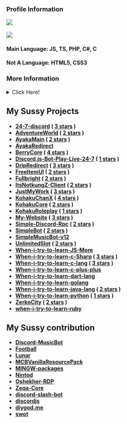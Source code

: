 <h3><b>Profile Information</b></h3>
    <a href="https://KohakuChan.my.to">
        <img src="https://count.getloli.com/get/@MelidaZ?theme=moebooru" />
    </a>
    <br>
    <br>
    <a href="https://KohakuChan.my.to">
        <img src="https://discord.c99.nl/widget/theme-1/568093374662311956.png"></a>
    </a>

#### Main Language: JS, TS, PHP, C#, C
#### Not A Language: HTML5, CSS3

### More Information
<details>
  <summary>Click Here!</summary>
<div align="left">
    <h3><b>Github Stats<b></h3>
    <a href="https://KohakuChan.my.to">
        <img
            src="https://github-readme-stats.vercel.app/api?username=MelidaZ&include_all_commits=true&count_private=true&theme=react" />
    </a>
    <br>
    <br>
    <h3><b>My Tops Languages<b></h3>
    <a href="https://KohakuChan.my.to">
        <img src="https://github-readme-stats.vercel.app/api/top-langs/?username=MelidaZ&layout=compact&theme=react" />
    </a>
    <br>
    <br>
    <h3><b>My Streak<b></h3>
    <a href="https://KohakuChan.my.to">
        <img src="https://github-readme-streak-stats.herokuapp.com/?user=MelidaZ&theme=dark" />
    </a>
    <br>
    <br>
    <h3><b>My Graph<b></h3>
    <a href="https://KohakuChan.my.to">
        <img src="https://activity-graph.herokuapp.com/graph?username=MelidaZ&theme=github" />
    </a>
    <br>
    <br>
    <h3><b>My Trophys<b></h3>
    <a href="https://KohakuChan.my.to">
        <img src="https://github-profile-trophy.vercel.app/?username=MelidaZ&theme=discord" />
    </a>
    <br>
    <br>
</div>
</details>
        
<!-- profile update: hello -->
## My Sussy Projects
- [24-7-discord](https://github.com/KohakuChanX/24-7-discord) ( [3 stars](https://github.com/KohakuChanX/24-7-discord/stargazers) )
- [AdventureWorld](https://github.com/KohakuChanX/AdventureWorld) ( [2 stars](https://github.com/KohakuChanX/AdventureWorld/stargazers) )
- [AyakaMain](https://github.com/KohakuChanX/AyakaMain) ( [2 stars](https://github.com/KohakuChanX/AyakaMain/stargazers) )
- [AyakaRedirect](https://github.com/KohakuChanX/AyakaRedirect)
- [BerryCore](https://github.com/KohakuChanX/BerryCore) ( [4 stars](https://github.com/KohakuChanX/BerryCore/stargazers) )
- [Discord.js-Bot-Play-Live-24-7](https://github.com/KohakuChanX/Discord.js-Bot-Play-Live-24-7) ( [1 stars](https://github.com/KohakuChanX/Discord.js-Bot-Play-Live-24-7/stargazers) )
- [DripRedirect](https://github.com/KohakuChanX/DripRedirect) ( [3 stars](https://github.com/KohakuChanX/DripRedirect/stargazers) )
- [FreeItemUI](https://github.com/KohakuChanX/FreeItemUI) ( [2 stars](https://github.com/KohakuChanX/FreeItemUI/stargazers) )
- [Fullbright](https://github.com/KohakuChanX/Fullbright) ( [2 stars](https://github.com/KohakuChanX/Fullbright/stargazers) )
- [ItsNotkungZ-Client](https://github.com/KohakuChanX/ItsNotkungZ-Client) ( [2 stars](https://github.com/KohakuChanX/ItsNotkungZ-Client/stargazers) )
- [JustMyWork](https://github.com/KohakuChanX/JustMyWork) ( [3 stars](https://github.com/KohakuChanX/JustMyWork/stargazers) )
- [KohakuChanX](https://github.com/KohakuChanX/KohakuChanX) ( [4 stars](https://github.com/KohakuChanX/KohakuChanX/stargazers) )
- [KohakuCore](https://github.com/KohakuChanX/KohakuCore) ( [2 stars](https://github.com/KohakuChanX/KohakuCore/stargazers) )
- [KohakuRoleplay](https://github.com/KohakuChanX/KohakuRoleplay) ( [1 stars](https://github.com/KohakuChanX/KohakuRoleplay/stargazers) )
- [My-Website](https://github.com/KohakuChanX/My-Website) ( [3 stars](https://github.com/KohakuChanX/My-Website/stargazers) )
- [Simple-Discord-Rpc](https://github.com/KohakuChanX/Simple-Discord-Rpc) ( [2 stars](https://github.com/KohakuChanX/Simple-Discord-Rpc/stargazers) )
- [SimpleBot](https://github.com/KohakuChanX/SimpleBot) ( [2 stars](https://github.com/KohakuChanX/SimpleBot/stargazers) )
- [SimpleMusicBot-v12](https://github.com/KohakuChanX/SimpleMusicBot-v12)
- [UnlimitedSlot](https://github.com/KohakuChanX/UnlimitedSlot) ( [2 stars](https://github.com/KohakuChanX/UnlimitedSlot/stargazers) )
- [When-i-try-to-learn-JS-More](https://github.com/KohakuChanX/When-i-try-to-learn-JS-More)
- [When-i-try-to-learn-c-Sharp](https://github.com/KohakuChanX/When-i-try-to-learn-c-Sharp) ( [3 stars](https://github.com/KohakuChanX/When-i-try-to-learn-c-Sharp/stargazers) )
- [When-i-try-to-learn-c-lang](https://github.com/KohakuChanX/When-i-try-to-learn-c-lang) ( [3 stars](https://github.com/KohakuChanX/When-i-try-to-learn-c-lang/stargazers) )
- [When-i-try-to-learn-c-plus-plus](https://github.com/KohakuChanX/When-i-try-to-learn-c-plus-plus)
- [When-i-try-to-learn-dart-lang](https://github.com/KohakuChanX/When-i-try-to-learn-dart-lang)
- [When-i-try-to-learn-golang](https://github.com/KohakuChanX/When-i-try-to-learn-golang)
- [When-i-try-to-learn-java-lang](https://github.com/KohakuChanX/When-i-try-to-learn-java-lang) ( [2 stars](https://github.com/KohakuChanX/When-i-try-to-learn-java-lang/stargazers) )
- [When-i-try-to-learn-python](https://github.com/KohakuChanX/When-i-try-to-learn-python) ( [1 stars](https://github.com/KohakuChanX/When-i-try-to-learn-python/stargazers) )
- [ZerkoCity](https://github.com/KohakuChanX/ZerkoCity) ( [2 stars](https://github.com/KohakuChanX/ZerkoCity/stargazers) )
- [when-i-try-to-learn-ruby](https://github.com/KohakuChanX/when-i-try-to-learn-ruby)

## My Sussy contribution
- [Discord-MusicBot](https://github.com/KohakuChanX/Discord-MusicBot)
- [Football](https://github.com/KohakuChanX/Football)
- [Lunar](https://github.com/KohakuChanX/Lunar)
- [MCBVanillaResourcePack](https://github.com/KohakuChanX/MCBVanillaResourcePack)
- [MINGW-packages](https://github.com/KohakuChanX/MINGW-packages)
- [Nintod](https://github.com/KohakuChanX/Nintod)
- [Oshekher-RDP](https://github.com/KohakuChanX/Oshekher-RDP)
- [Zeqa-Core](https://github.com/KohakuChanX/Zeqa-Core)
- [discord-slash-bot](https://github.com/KohakuChanX/discord-slash-bot)
- [discordjs](https://github.com/KohakuChanX/discordjs)
- [diygod.me](https://github.com/KohakuChanX/diygod.me)
- [swot](https://github.com/KohakuChanX/swot)
<!-- profile update: bye -->
